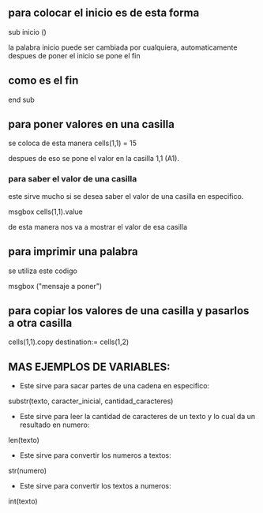 ## para colocar el inicio es de esta forma

sub inicio () 

la palabra inicio puede ser cambiada por cualquiera, automaticamente despues de poner el inicio se pone el fin 

## como es el fin

end sub 

## para poner valores en una casilla

se coloca de esta manera 
cells(1,1) = 15 

despues de eso se pone el valor en la casilla 1,1 (A1).

### para saber el valor de una casilla

este sirve mucho si se desea saber el valor de una casilla en especifico.

msgbox cells(1,1).value

de esta manera nos va a mostrar el valor de esa casilla

## para imprimir una palabra

se utiliza este codigo

msgbox ("mensaje a poner")

## para copiar los valores de una casilla y pasarlos a otra casilla 

cells(1,1).copy  destination:= cells(1,2)

## MAS EJEMPLOS DE VARIABLES:

* Este sirve para sacar partes de una cadena en especifico:

substr(texto, caracter_inicial, cantidad_caracteres)

* Este sirve para leer la cantidad de caracteres de un texto y lo cual da un resultado en numero:

len(texto)

* Este sirve para convertir los numeros a textos:

str(numero)

* Este sirve para convertir los textos a numeros:

int(texto)



